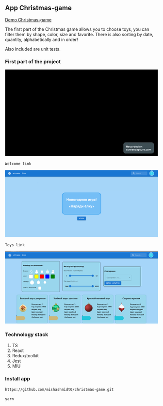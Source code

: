 ## App Christmas-game

[Demo Christmas-game](https://christmas-game-taupe.vercel.app/games)

The first part of the Christmas game allows you to choose toys, you can filter them by shape, color, size and favorite. There is also sorting by date, quantity, alphabetically and in order!

Also included are unit tests.

### First part of the project

![](assetsReadme/viu.gif)

    Welcome link

![img_1.png](assetsReadme/img_1.png)

    Toys link

![img.png](assetsReadme/img.png)

### Technology stack

1. TS
2. React
3. Redux/toolkit
4. Jest
5. MIU

### Install app

`https://github.com/mishashmidt0/christmas-game.git`

`yarn`

